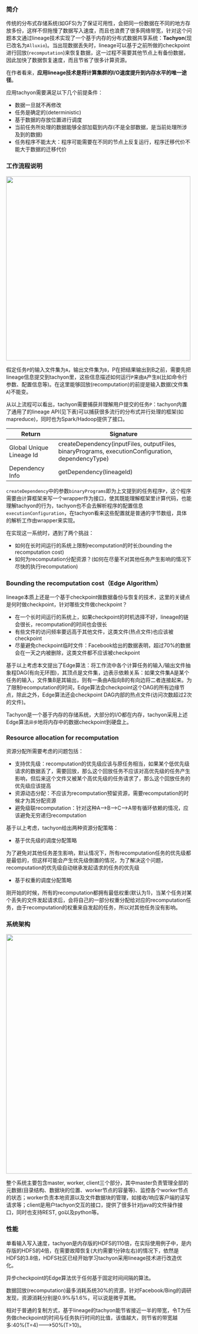 ### 简介
传统的分布式存储系统(如GFS)为了保证可用性，会把同一份数据在不同的地方存放多份，这样不但拖慢了数据写入速度，而且也浪费了很多网络带宽，针对这个问题本文通过lineage技术实现了一个基于内存的分布式数据共享系统：**Tachyon**(现已改名为`Alluxio`)。当出现数据丢失时，lineage可以基于之前所做的checkpoint进行回放(`recomputation`)来恢复数据，这一过程不需要其他节点上有备份数据，因此加快了数据恢复速度，而且节省了很多计算资源。

在作者看来，**应用lineage技术是将计算集群的I/O速度提升到内存水平的唯一途径**。

应用tachyon需要满足以下几个前提条件：
- 数据一旦就不再修改
- 任务是确定的(deterministic)
- 基于数据的存放位置进行调度
- 当前任务所处理的数据能够全部加载到内存(不是全部数据，是当前处理所涉及到的数据)
- 任务程序不能太大：程序可能需要在不同的节点上反复运行，程序迁移代价不能大于数据的迁移代价


### 工作流程说明
<img src="https://github.com/zxhcodes/distributed-computing-course/blob/master/2_storage/imgs/tachyon_flow.png" width="500px"/>

假定任务`P`的输入文件集为`A`，输出文件集为`B`，P在把结果输出到B之前，需要先把lineage信息提交到tachyon里，这些信息描述如何运行`P`来由`A`产生`B`(比如命令行参数、配置信息等)。在这里能够回放(recomputation)的前提是输入数据(文件集`A`)不能变。

从以上流程可以看出，tachyon需要捕获并理解用户提交的任务`P`：tachyon内置了通用了的lineage API(见下表)可以捕获很多流行的分布式并行处理的框架(如mapreduce)，同时也为Spark/Hadoop提供了接口。

| Return | Signature |
| ------ | ------ |
| Global Unique Lineage Id | createDependency(inputFiles, outputFiles, binaryPrograms, executionConfiguration, dependencyType) |
| Dependency Info | getDependency(lineageId) |

`createDependency`中的参数`binaryPrograms`即为上文提到的任务程序`P`，这个程序需要由计算框架来写一个wrapper作为接口，使其既能理解框架里计算代码，也能理解tachyon的行为，tachyon也不会去解析程序的配置信息`executionConfiguration`，在tachyon看来这些配置就是普通的字节数组，具体的解析工作由wrapper来实现。

在实现这一系统时，遇到了两个挑战：
- 如何在长时间运行的系统上限制recomputation的时长(bounding the recomputation cost)
- 如何为recomputation分配资源？(如何在尽量不对其他任务产生影响的情况下尽快的执行recomputation)


### Bounding the recomputation cost（Edge Algorithm）
lineage本质上还是一个基于checkpoint做数据备份与恢复的技术，这里的关键点是何时做checkpoint，针对哪些文件做checkpoint？
- 在一个长时间运行的系统上，如果checkpoint的时机选择不好，lineage的链会很长，recomputation的时间也会很长
- 有些文件的访问频率要远高于其他文件，这类文件(热点文件)也应该被checkpoint
- 尽量避免checkpoint临时文件：Facebook给出的数据表明，超过70%的数据会在一天之内被删除，这类文件都不应该被checkpoint

基于以上考虑本文提出了Edge算法：将工作流中各个计算任务的输入/输出文件抽象程DAG(有向无环图)，其顶点是文件集，边表示依赖关系：如果文件集A是某个任务的输入，文件集B是其输出，则有一条由A指向B的有向边将二者连接起来。为了限制recomputation的时间，Edge算法会checkpoint这个DAG的所有边缘节点，除此之外，Edge算法还会checkpoint DAG内部的热点文件(访问次数超过2次的文件)。

Tachyon是一个基于内存的存储系统，大部分的I/O都在内存，tachyon采用上述Edge算法`异步`地将内存中的数据checkpoint到硬盘上。


### Resource allocation for recomputation
资源分配所需要考虑的问题包括：
- 支持优先级：recomputation的优先级应该与原任务相当，如果某个低优先级请求的数据丢了，需要回放，那么这个回放任务不应该对高优先级的任务产生影响，但后来这个文件又被某个高优先级的任务请求了，那么这个回放任务的优先级应该提高
- 资源动态分配：不应该为recomputation预留资源，需要recomputation的时候才为其分配资源
- 避免级联recomputation：针对这种A-->B-->C-->A带有循环依赖的情况，应该避免无穷递归recomputation

基于以上考虑，tachyon给出两种资源分配策略：
- 基于优先级的调度分配策略

为了避免对其他任务差生影响，默认情况下，所有recomputation任务的优先级都是最低的，但这样可能会产生优先级倒置的情况，为了解决这个问题，recomputation的优先级自动继承发起请求的任务的优先级

- 基于权重的调度分配策略

刚开始的时候，所有的recomputation都拥有最低权重(默认为1)，当某个任务对某个丢失的文件发起请求后，会将自己的一部分权重分配给对应的recomputation任务，由于recomputation的权重来自发起的任务，所以对其他任务没有影响。


### 系统架构
<img src="https://github.com/zxhcodes/distributed-computing-course/blob/master/2_storage/imgs/tachyon_architecture.png" width="650px"/>

整个系统主要包含master, worker, client三个部分，其中master负责管理全部的元数据(目录结构、数据块的位置、worker节点的容量等)、监控各个worker节点的状态；worker负责本地资源以及文件数据块的管理，如接收/响应客户端的读写请求等；client是用户tachyon交互的接口，提供了很多针对java的文件操作接口，同时也支持REST, go以及python等。


### 性能
单看输入写入速度，tachyon是内存版的HDFS的110倍，在实际使用例子中，是内存版的HDFS的4倍，在需要故障恢复(大约需要1分钟左右)的情况下，依然是HDFS的3.8倍，HDFS社区已经开始学习tachyon采用lineage技术进行改造优化。

异步checkpoint的Edge算法优于任何基于固定时间间隔的算法。

数据回放(recomputation)最多消耗系统30%的资源，针对Facebook/Bing的调研发现，资源消耗分别是0.9%与1.6%，可以说是微乎其微。

相对于普通的复制方式，基于lineage的tachyon能节省接近一半的带宽，令T为任务做checkpoint的时间与任务执行时间的比值，该值越大，则节省的带宽越多:40%(T=4)--->50%(T>10)。
